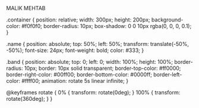 
<div class="container">
  <div class="name">MALIK MEHTAB</div>
  <div class="band"></div>
</div>



.container {
  position: relative;
  width: 300px;
  height: 200px;
  background-color: #f0f0f0;
  border-radius: 10px;
  box-shadow: 0 0 10px rgba(0, 0, 0, 0.1);
}

.name {
  position: absolute;
  top: 50%;
  left: 50%;
  transform: translate(-50%, -50%);
  font-size: 24px;
  font-weight: bold;
  color: #333;
}

.band {
  position: absolute;
  top: 0;
  left: 0;
  width: 100%;
  height: 100%;
  border-radius: 10px;
  border: 10px solid transparent;
  border-top-color: #ff0000;
  border-right-color: #00ff00;
  border-bottom-color: #0000ff;
  border-left-color: #ffff00;
  animation: rotate 5s linear infinite;
}

@keyframes rotate {
  0% {
    transform: rotate(0deg);
  }
  100% {
    transform: rotate(360deg);
  }
}

